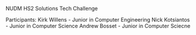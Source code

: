 NUDM HS2 Solutions Tech Challenge

Participants:
Kirk Willens - Junior in Computer Engineering
Nick Kotsiantos - Junior in Computer Science
Andrew Bosset - Junior in Computer Sciecne
